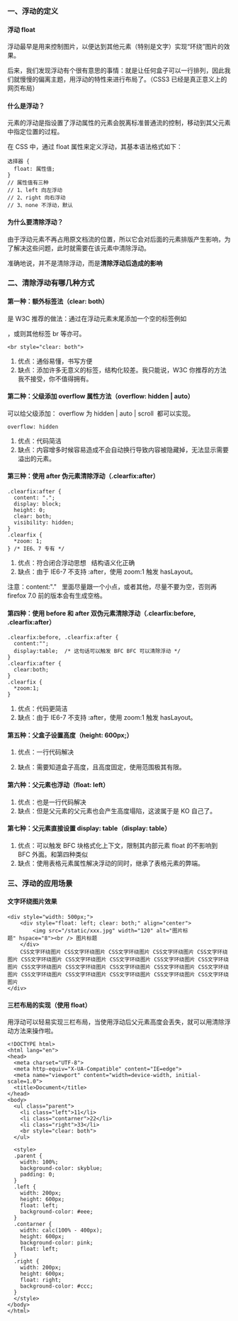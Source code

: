 <!--
 * @Author: Shu Binqi
 * @Date: 2023-03-02 00:03:15
 * @LastEditors: Shu Binqi
 * @LastEditTime: 2023-03-02 00:07:07
 * @Description: 清除浮动
 * @Version: 1.0.0
 * @FilePath: \interviewQuestions\八股文\清除浮动.md
-->

### 一、浮动的定义

#### 浮动 float

浮动最早是用来控制图片，以便达到其他元素（特别是文字）实现“环绕”图片的效果。

后来，我们发现浮动有个很有意思的事情：就是让任何盒子可以一行排列，因此我们就慢慢的偏离主题，用浮动的特性来进行布局了。（CSS3 已经是真正意义上的网页布局）

#### 什么是浮动？

元素的浮动是指设置了浮动属性的元素会脱离标准普通流的控制，移动到其父元素中指定位置的过程。

在 CSS 中，通过 float 属性来定义浮动，其基本语法格式如下：

```
选择器 {
  float: 属性值;
}
// 属性值有三种
// 1、left 向左浮动
// 2、right 向右浮动
// 3、none 不浮动，默认
```

#### 为什么要清除浮动？

由于浮动元素不再占用原文档流的位置，所以它会对后面的元素排版产生影响，为了解决这些问题，此时就需要在该元素中清除浮动。

准确地说，并不是清除浮动，而是**清除浮动后造成的影响**

### 二、清除浮动有哪几种方式

#### 第一种：额外标签法（clear: both）

是 W3C 推荐的做法：通过在浮动元素末尾添加一个空的标签例如 <div style="clear: both"></div>，或则其他标签 br 等亦可。

```
<br style="clear: both">
```

1.  优点：通俗易懂，书写方便
1.  缺点：添加许多无意义的标签，结构化较差。我只能说，W3C 你推荐的方法我不接受，你不值得拥有。

#### 第二种：父级添加 overflow 属性方法（overflow: hidden | auto）

可以给父级添加： overflow 为 hidden | auto | scroll  都可以实现。

```
overflow: hidden
```

1.  优点：代码简洁
1.  缺点：内容增多时候容易造成不会自动换行导致内容被隐藏掉，无法显示需要溢出的元素。

#### 第三种：使用 after 伪元素清除浮动（.clearfix:after）

```
.clearfix:after {
  content: ".";
  display: block;
  height: 0;
  clear: both;
  visibility: hidden;
}       
.clearfix {
  *zoom: 1;
} /* IE6、7 专有 */
```

1.  优点：符合闭合浮动思想   结构语义化正确
1.  缺点：由于 IE6-7 不支持 :after，使用 zoom:1 触发 hasLayout。

注意：content:"."   里面尽量跟一个小点，或者其他，尽量不要为空，否则再 firefox 7.0 前的版本会有生成空格。

#### 第四种：使用 before 和 after 双伪元素清除浮动（.clearfix:before, .clearfix:after）

```
.clearfix:before, .clearfix:after {     
  content:"";    
  display:table;  /* 这句话可以触发 BFC BFC 可以清除浮动 */    
}    
.clearfix:after {    
  clear:both;    
}    
.clearfix {    
  *zoom:1;    
}
```

1.  优点：代码更简洁
1.  缺点：由于 IE6-7 不支持 :after，使用 zoom:1 触发 hasLayout。

#### 第五种：父盒子设置高度（height: 600px;）

1.  优点：一行代码解决

1.  缺点：需要知道盒子高度，且高度固定，使用范围极其有限。

#### 第六种：父元素也浮动（float: left）

1.  优点：也是一行代码解决
1.  缺点：但是父元素的父元素也会产生高度塌陷，这波属于是 KO 自己了。

#### 第七种：父元素直接设置 display: table（display: table）

1.  优点：可以触发 BFC 块格式化上下文，限制其内部元素 float 的不影响到 BFC 外面。和第四种类似
1.  缺点：使用表格元素属性解决浮动的同时，继承了表格元素的弊端。

### 三、浮动的应用场景

#### 文字环绕图片效果

```
<div style="width: 500px;">
    <div style="float: left; clear: both;" align="center">
        <img src="/static/xxx.jpg" width="120" alt="图片标题" hspace="8"><br /> 图片标题
    </div>
    CSS文字环绕图片 CSS文字环绕图片 CSS文字环绕图片 CSS文字环绕图片 CSS文字环绕图片 CSS文字环绕图片 CSS文字环绕图片 CSS文字环绕图片 CSS文字环绕图片 CSS文字环绕图片 CSS文字环绕图片 CSS文字环绕图片 CSS文字环绕图片 CSS文字环绕图片 CSS文字环绕图片 CSS文字环绕图片 CSS文字环绕图片 CSS文字环绕图片 CSS文字环绕图片 CSS文字环绕图片 
</div>
```

#### 三栏布局的实现（使用 float）

用浮动可以轻易实现三栏布局，当使用浮动后父元素高度会丢失，就可以用清除浮动方法来操作啦。

```
<!DOCTYPE html>
<html lang="en">
<head>
  <meta charset="UTF-8">
  <meta http-equiv="X-UA-Compatible" content="IE=edge">
  <meta name="viewport" content="width=device-width, initial-scale=1.0">
  <title>Document</title>
</head>
<body>
  <ul class="parent">
    <li class="left">11</li>
    <li class="contarner">22</li>
    <li class="right">33</li>
    <br style="clear: both">
  </ul>

  <style>
  .parent {
    width: 100%;
    background-color: skyblue;
    padding: 0;
  }
  .left {
    width: 200px;
    height: 600px;
    float: left;
    background-color: #eee;
  }
  .contarner {
    width: calc(100% - 400px);
    height: 600px;
    background-color: pink;
    float: left;
  }
  .right {
    width: 200px;
    height: 600px;
    float: right;
    background-color: #ccc;
  }
  </style>
</body>
</html>
```

